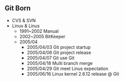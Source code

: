 ##  Git Born

* CVS & SVN
* Linux & Linus
  * 1991~2002 Manual
  * 2002~2005 BitKeeper
  * 2005/04
    * 2005/04/03 Git project startup
    * 2005/04/06 Git project release
    * 2005/04/07 Git use Git
    * 2005/04/18 Multi branch merge
    * 2005/04/29 Git meet Linus expectation
    * 2005/06/16 Linux kernel 2.6.12 release @ Git
